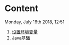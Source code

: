 # Content
Monday, July 16th 2018, 12:51

1. [设置环境变量](https://github.com/Vauke/Notes/blob/master/Java/环境搭建.md)
2. [Java基础](https://github.com/Vauke/Notes/blob/master/Java/Java基础.md)
